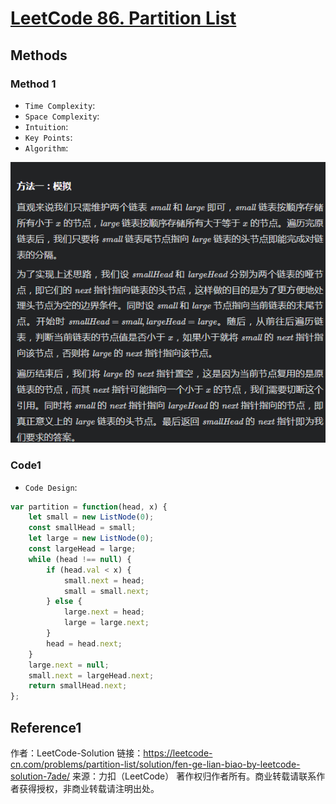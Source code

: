 # [LeetCode 86. Partition List](https://leetcode-cn.com/problems/partition-list/)

## Methods

### Method 1

* `Time Complexity`:
* `Space Complexity`:
* `Intuition`:
* `Key Points`:
* `Algorithm`:

![72](../../Image/72.png)

### Code1

* `Code Design`:

```javascript
var partition = function(head, x) {
    let small = new ListNode(0);
    const smallHead = small;
    let large = new ListNode(0);
    const largeHead = large;
    while (head !== null) {
        if (head.val < x) {
            small.next = head;
            small = small.next;
        } else {
            large.next = head;
            large = large.next;
        }
        head = head.next;
    }
    large.next = null;
    small.next = largeHead.next;
    return smallHead.next;
};
```

## Reference1

作者：LeetCode-Solution
链接：https://leetcode-cn.com/problems/partition-list/solution/fen-ge-lian-biao-by-leetcode-solution-7ade/
来源：力扣（LeetCode）
著作权归作者所有。商业转载请联系作者获得授权，非商业转载请注明出处。
